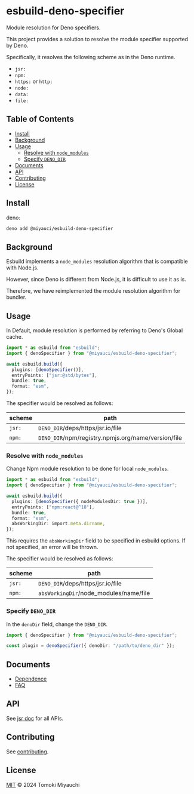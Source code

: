 # esbuild-deno-specifier

Module resolution for Deno specifiers.

This project provides a solution to resolve the module specifier supported by
Deno.

Specifically, it resolves the following scheme as in the Deno runtime.

- `jsr:`
- `npm:`
- `https:` or `http:`
- `node:`
- `data:`
- `file:`

## Table of Contents <!-- omit in toc -->

- [Install](#install)
- [Background](#background)
- [Usage](#usage)
  - [Resolve with `node_modules`](#resolve-with-node_modules)
  - [Specify `DENO_DIR`](#specify-deno_dir)
- [Documents](#documents)
- [API](#api)
- [Contributing](#contributing)
- [License](#license)

## Install

deno:

```bash
deno add @miyauci/esbuild-deno-specifier
```

## Background

Esbuild implements a `node_modules` resolution algorithm that is compatible with
Node.js.

However, since Deno is different from Node.js, it is difficult to use it as is.

Therefore, we have reimplemented the module resolution algorithm for bundler.

## Usage

In Default, module resolution is performed by referring to Deno's Global cache.

```ts
import * as esbuild from "esbuild";
import { denoSpecifier } from "@miyauci/esbuild-deno-specifier";

await esbuild.build({
  plugins: [denoSpecifier()],
  entryPoints: ["jsr:@std/bytes"],
  bundle: true,
  format: "esm",
});
```

The specifier would be resolved as follows:

| scheme | path                                                |
| ------ | --------------------------------------------------- |
| `jsr:` | `DENO_DIR`/deps/https/jsr.io/file                   |
| `npm:` | `DENO_DIR`/npm/registry.npmjs.org/name/version/file |

### Resolve with `node_modules`

Change Npm module resolution to be done for local `node_modules`.

```ts
import * as esbuild from "esbuild";
import { denoSpecifier } from "@miyauci/esbuild-deno-specifier";

await esbuild.build({
  plugins: [denoSpecifier({ nodeModulesDir: true })],
  entryPoints: ["npm:react@^18"],
  bundle: true,
  format: "esm",
  absWorkingDir: import.meta.dirname,
});
```

This requires the `absWorkingDir` field to be specified in esbuild options. If
not specified, an error will be thrown.

The specifier would be resolved as follows:

| scheme | path                                   |
| ------ | -------------------------------------- |
| `jsr:` | `DENO_DIR`/deps/https/jsr.io/file      |
| `npm:` | `absWorkingDir`/node_modules/name/file |

### Specify `DENO_DIR`

In the `denoDir` field, change the `DENO_DIR`.

```ts
import { denoSpecifier } from "@miyauci/esbuild-deno-specifier";

const plugin = denoSpecifier({ denoDir: "/path/to/deno_dir" });
```

## Documents

- [Dependence](./docs/dependence.md)
- [FAQ](./docs/faq.md)

## API

See [jsr doc](https://jsr.io/@miyauci/esbuild-deno-specifier) for all APIs.

## Contributing

See [contributing](CONTRIBUTING.md).

## License

[MIT](LICENSE) © 2024 Tomoki Miyauchi
